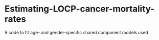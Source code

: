 # Estimating-LOCP-cancer-mortality-rates
 R code to fit age- and gender-specific shared component models used
